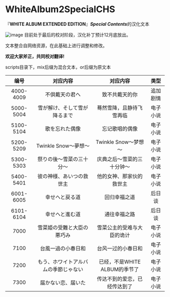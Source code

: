 # WhiteAlbum2SpecialCHS
『**WHITE ALBUM EXTENDED EDITION**』***Special Contents***的汉化文本

![image](https://github.com/xyx266617/WhiteAlbum2SpecialCHS/blob/main/image/menu1.png)
目前处于最后的校对阶段，汉化补丁预计12月底放出。  

文本整合自网络资源，在此基础上进行调整和修改。  
  

**欢迎大家斧正，共同校对翻译!**


  
  
scripts目录下，mix后缀为混合文本，or后缀为原文本  


| 编号 | 对应内容 | 对应内容 | 类型 |
|:--:|:-----:|:----:|:---------:|
| 4000-4009 | 不倶戴天の君へ | 致不共戴天的你 | 追加剧情 |
| 5000-5004 | 雪が解け、そして雪が降るまで | 蓦然雪降，且静待飞雪再临 | 电子小说 |
| 5100-5104 | 歌を忘れた偶像 | 忘记歌唱的偶像 | 电子小说 |
| 5200-5209 | Twinkle Snow～夢想～ | Twinkle Snow～梦想～ | 电子小说 |
| 5300-5303 | 祭りの後～雪菜の三十分～ | 庆典之后～雪菜的三十分钟～ | 电子小说 |
| 5400-5401 | 彼の神様、あいつの救世主 | 他的女神、那家伙的救世主 | 电子小说 |
| 6001-6005 | 幸せへと戻る道 | 回归幸福之道 | 后日谈 |
| 6101-6104 | 幸せへと進む道 | 通往幸福之路 | 后日谈 |
| 7000 | 雪菜姫の受難と大臣の悪巧み | 雪菜公主的受难与大臣的诡计 | 电子小说 |
| 7100 | 台風一過の小春日和 | 台风一过的小春日和 | 电子小说 |
| 7200 | もう、ホワイトアルバムの季節じゃない | 已经，不是WHITE ALBUM的季节了 | 电子小说 |
| 7300 | 届かない恋、届いた | 传达不到的爱恋，已经传达到了 | 电子小说 |
